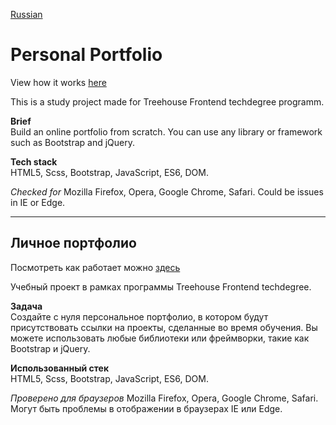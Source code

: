 [Russian](#личное-портфолио)

# Personal Portfolio  
View how it works [here](https://yoffic.github.io/frontend_TH_11/)

This is a study project made for Treehouse Frontend techdegree programm.

**Brief**   
Build an online portfolio from scratch. You can use any library or framework such as Bootstrap and jQuery.    

**Tech stack**   
HTML5, Scss, Bootstrap, JavaScript, ES6, DOM.

*Checked for* Mozilla Firefox, Opera, Google Chrome, Safari.
Could be issues in IE or Edge.   

*** 
## Личное портфолио
Посмотреть как работает можно [здесь](https://yoffic.github.io/frontend_TH_11/)

Учебный проект в рамках программы Treehouse Frontend techdegree.

**Задача**   
Создайте с нуля персональное портфолио, в котором будут присутствовать ссылки на проекты, сделанные во время обучения. Вы можете использовать любые библиотеки или фреймворки, такие как Bootstrap и jQuery.  

**Использованный стек**   
HTML5, Scss, Bootstrap, JavaScript, ES6, DOM.

*Проверено для браузеров* Mozilla Firefox, Opera, Google Chrome, Safari.
Могут быть проблемы в отображении в браузерах IE или Edge.
